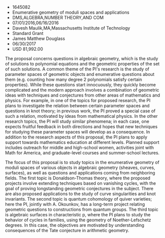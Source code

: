 
* 1645082
* Enumerative geometry of moduli spaces and applications
* DMS,ALGEBRA,NUMBER THEORY,AND COM
* 07/01/2016,06/16/2016
* Davesh Maulik,MA,Massachusetts Institute of Technology
* Standard Grant
* James Matthew Douglass
* 06/30/2017
* USD 81,992.00

The proposal concerns questions in algebraic geometry, which is the study of
solutions to polynomial equations and the geometric properties of the set of
such solutions. A common theme of the PI's research is the study of parameter
spaces of geometric objects and enumerative questions about them (e.g. counting
how many degree 2 polynomials satisfy certain properties). While these questions
start innocuously, they quickly become complicated and the modern approach
involves a combination of geometric ideas with techniques and conjectures from
other areas of mathematics and physics. For example, in one of the topics for
proposed research, the PI plans to investigate the relation between certain
parameter spaces and questions in knot theory; in previous work, the PI proved a
special case of such a relation, motivated by ideas from mathematical physics.
In the other research topics, the PI will study similar phenomena; in each case,
one expects fruitful feedback in both directions and hopes that new techniques
for studying these parameter spaces will develop as a consequence. In addition
to the research aspects of this proposal, the PI plans to apply support towards
mathematics education at different levels. Planned support includes outreach for
middle and high-school women, activities joint with Math for America, and
graduate-level courses and summer-school lectures.

The focus of this proposal is to study topics in the enumerative geometry of
moduli spaces of various objects in algebraic geometry (sheaves, curves,
surfaces), as well as questions and applications coming from neighboring fields.
The first topic is Donaldson-Thomas theory, where the proposed projects involve
extending techniques based on vanishing cycles, with the goal of proving
longstanding geometric conjectures in the subject. There are also proposed
applications to the study of curve singularities and knot invariants. The second
topic is quantum cohomology of quiver varieties; here the PI, jointly with A.
Okounkov, has a long-term project relating geometric questions to constructions
from quantum groups. The third topic is algebraic surfaces in characteristic p,
where the PI plans to study the behavior of cycles in families, using the
geometry of Noether-Lefschetz degrees. In this case, the objectives are
motivated by understanding consequences of the Tate conjecture in arithmetic
geometry.
